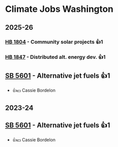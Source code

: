 # Climate Jobs Washington
## 2025-26

### [HB 1804](/bill/2025-26/hb/1804/) - Community solar projects 👍1  

### [HB 1847](/bill/2025-26/hb/1847/) - Distributed alt. energy dev. 👍1  

## [SB 5601](/bill/2025-26/sb/5601/) - Alternative jet fuels 👍1  
* 👍💵 Cassie Bordelon

## 2023-24

## [SB 5601](/bill/2023-24/sb/5601/) - Alternative jet fuels 👍1  
* 👍💵 Cassie Bordelon
